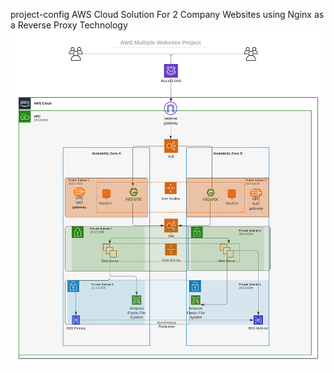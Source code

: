 project-config
AWS Cloud Solution For 2 Company Websites using Nginx as a Reverse Proxy Technology
![](images/tooling_project_15.png)
